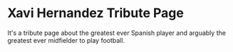 # Xavi Hernandez Tribute Page
It's a tribute page about the greatest ever Spanish player and arguably the greatest ever midfielder to play football.
